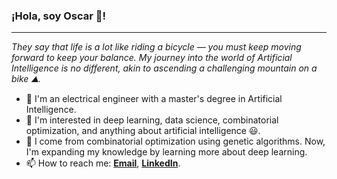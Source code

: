 ### ¡Hola, soy Oscar 🚴!

<hr>


_They say that life is a lot like riding a bicycle — you must keep moving forward to keep your balance. My journey into the world of Artificial Intelligence is no different, akin to ascending a challenging mountain on a bike ⛰️._

- 📍 I'm an electrical engineer with a master's degree in Artificial Intelligence.
- 🌟 I'm interested in deep learning, data science, combinatorial optimization, and anything about artificial intelligence 😃.
- 🌱 I come from combinatorial optimization using genetic algorithms. Now, I'm expanding my knowledge by learning more about deep learning.
- 📫 How to reach me: **<a href="mailto:fernandezmx@ieee.org" >Email</a>**, **<a href="https://www.linkedin.com/in/fernandezmx/" >LinkedIn</a>**.

<!--
**OscarFernandezMX/OscarFernandezMX** is a ✨ _special_ ✨ repository because its `README.md` (this file) appears on your GitHub profile.

- Add dynamic badges from: https://shields.io/
- And static from repository with star.
- To upload photos, optimize them using: https://imagecompressor.com/es/


<img align="right" width="150" src="img/profile.png">


Here are some ideas to get you started:

- 🔭 I’m currently working on ...
- 🌱 I’m currently learning ...
- 👯 I’m looking to collaborate on ...
- 🤔 I’m looking for help with ...
- 💬 Ask me about ...
 ...
- 😄 Pronouns: ...
- ⚡ Fun fact: ...
-->
